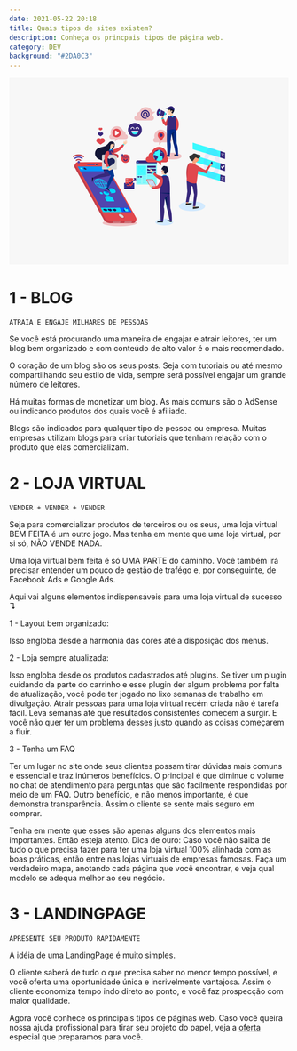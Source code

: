 ```yaml
---
date: 2021-05-22 20:18
title: Quais tipos de sites existem?
description: Conheça os princpais tipos de página web.
category: DEV
background: "#2DA0C3"
---
```


![Imagem SVG](static/assets/img/social-media.png)

# 1 - BLOG<br>
    ATRAIA E ENGAJE MILHARES DE PESSOAS

Se você está procurando uma maneira de engajar e atrair leitores, ter um blog bem organizado e com conteúdo de alto valor é o mais recomendado.

O coração de um blog são os seus posts. Seja com tutoriais ou até mesmo compartilhando seu estilo de vida, sempre será possível engajar um grande número de leitores.

Há muitas formas de monetizar um blog. As mais comuns são o AdSense ou indicando produtos dos quais você é afiliado.

Blogs são indicados para qualquer tipo de pessoa ou empresa. Muitas empresas utilizam blogs para criar tutoriais que tenham relação com o produto que elas comercializam.

# 2 - LOJA VIRTUAL<br>
    VENDER + VENDER + VENDER

Seja para comercializar produtos de terceiros ou os seus, uma loja virtual BEM FEITA é um outro jogo.
Mas tenha em mente que uma loja virtual, por si só, NÃO VENDE NADA.

Uma loja virtual bem feita é só UMA PARTE do caminho.
Você também irá precisar entender um pouco de gestão de trafégo e, por conseguinte, de Facebook Ads e Google Ads.

Aqui vai alguns elementos indispensáveis para uma loja virtual de sucesso ↴


1 - Layout bem organizado:

Isso engloba desde a harmonia das cores até a disposição dos menus.

2 - Loja sempre atualizada:

Isso engloba desde os produtos cadastrados até plugins. Se tiver um plugin cuidando da parte do carrinho e esse plugin der algum problema por falta de atualização, você pode ter jogado no lixo semanas de trabalho em divulgação.
Atrair pessoas para uma loja virtual recém criada não é tarefa fácil. Leva semanas até que resultados consistentes comecem a surgir. E você não quer ter um problema desses justo quando as coisas começarem a fluir.


3 - Tenha um FAQ

Ter um lugar no site onde seus clientes possam tirar dúvidas mais comuns é essencial e traz inúmeros benefícios.
O principal é que diminue o volume no chat de atendimento para perguntas que são facilmente respondidas por meio de um FAQ. Outro benefício, e não menos importante, é que demonstra transparência. Assim o cliente se sente mais seguro em comprar.

Tenha em mente que esses são apenas alguns dos elementos mais importantes. Então esteja atento.
Dica de ouro:
Caso você não saiba de tudo o que precisa fazer para ter uma loja virtual 100% alinhada com as boas práticas, então entre nas lojas virtuais de empresas famosas.
Faça um verdadeiro mapa, anotando cada página que você encontrar, e veja qual modelo se adequa melhor ao seu negócio.

# 3 - LANDINGPAGE<br>
    APRESENTE SEU PRODUTO RAPIDAMENTE

A idéia de uma LandingPage é muito simples.

O cliente saberá de tudo o que precisa saber no menor tempo possível, e você oferta uma oportunidade única e incrivelmente vantajosa.
Assim o cliente economiza tempo indo direto ao ponto, e você faz prospecção com maior qualidade.

Agora você conhece os principais tipos de páginas web.
Caso você queira nossa ajuda profissional para tirar seu projeto do papel, veja a [oferta](https://staurosdevelopment.tk) especial que preparamos para você.